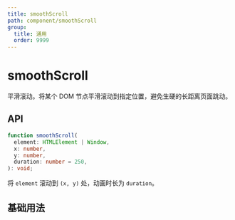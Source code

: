 ```yaml
---
title: smoothScroll
path: component/smoothScroll
group:
  title: 通用
  order: 9999
---
```


# smoothScroll

平滑滚动。将某个 DOM 节点平滑滚动到指定位置，避免生硬的长距离页面跳动。

## API

```ts
function smoothScroll(
  element: HTMLElement | Window,
  x: number,
  y: number,
  duration: number = 250,
): void;
```

将 `element` 滚动到 `(x, y)` 处，动画时长为 `duration`。

## 基础用法

<code src="./demo/Basic.tsx"></code>
